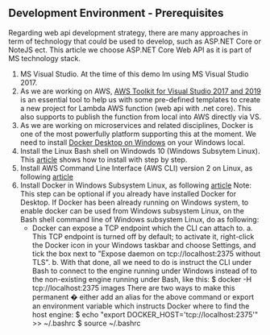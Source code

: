 ## Development Environment - Prerequisites
Regarding web api development strategy, there are many approaches in term of technology that could be used to develop, such as ASP.NET Core or NoteJS ect. This article we choose ASP.NET Core Web API as it is part of MS technology stack.
1. MS Visual Studio. At the time of this demo Im using MS Visual Studio 2017.
1. As we are working on AWS, [AWS Toolkit for Visual Studio 2017 and 2019](https://marketplace.visualstudio.com/items?itemName=AmazonWebServices.AWSToolkitforVisualStudio2017) is an essential tool to help us with some pre-defined templates to create a new project for Lambda AWS function (web api with .net core). This also supports to publish the function from local into AWS directly via VS.
1. As we are working on microservices and related disciplines, Docker is one of the most powerfully platform supporting this at the moment. We need to install [Docker Desktop on Windows](https://docs.docker.com/docker-for-windows/install/) on your Windows local.
1. Install the Linux Bash shell on Windowds 10 (Windows Subsytem Linux). This [article](https://www.howtogeek.com/249966/how-to-install-and-use-the-linux-bash-shell-on-windows-10/) shows how to install with step by step.
1. Install AWS Command Line Interface (AWS CLI) version 2 on Linux, as following [article](https://docs.aws.amazon.com/cli/latest/userguide/install-cliv2-linux.html)
1. Install Docker in Windows Subsystem Linux, as following [article](https://medium.com/faun/docker-running-seamlessly-in-windows-subsystem-linux-6ef8412377aa)
   Note: This step can be optional if you already have installed Docker for Desktop.
   If Docker has been already running on Windows system, to enable docker can be used from Windows subsystem Linux, on the Bash shell command line of Windows subsystem Linux, do as following:
    - Docker can expose a TCP endpoint which the CLI can attach to.
    a. This TCP endpoint is turned off by default; to activate it, right-click the Docker icon in your Windows taskbar and choose Settings, and tick the box next to "Expose daemon on tcp://localhost:2375 without TLS".
    b. With that done, all we need to do is instruct the CLI under Bash to connect to the engine running under Windows instead of to the non-existing engine running under Bash, like this:
    $ docker -H tcp://localhost:2375 images
    There are two ways to make this permanent � either add an alias for the above command or export an environment variable which instructs Docker where to find the host engine:
    $ echo "export DOCKER_HOST='tcp://localhost:2375'" >> ~/.bashrc
    $ source ~/.bashrc
